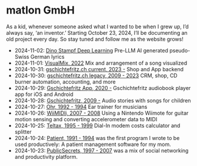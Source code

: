 # matlon GmbH


<!-- WARNING: THIS FILE WAS AUTOGENERATED! DO NOT EDIT! -->

As a kid, whenever someone asked what I wanted to be when I grew up, I’d
always say, ‘an inventor.’ Starting October 23, 2024, I’ll be
documenting an old project every day. So stay tuned and follow me as the
website grows!

- 2024-11-02: [Dino Stampf Deep
  Learning](.\10_andri.ipynb#dino-stampf-deep-learning) Pre-LLM AI
  generated pseudo-Swiss German lyrics
- 2024-11-01: [VisualMix, 2022](.\10_andri.ipynb#visualmix) Mix and
  arrangement of a song visualized
- 2024-10-31: [gschichtefritz.ch current, 2023
  -](.\10_andri.ipynb#gschichtefritz.ch-current) Shop and App backend
- 2024-10-30: [gschichtefritz.ch legacy, 2009 -
  2023](.\10_andri.ipynb#gschichtefritz.ch-legacy) CRM, shop, CD burner
  automation, accounting, and more
- 2024-10-29: [Gschichtefritz App, 2020
  -](.\10_andri.ipynb#gschichtefritz-app) Gschichtefritz audiobook
  player app for iOS and Android
- 2024-10-28: [Gschichtefritz, 2009 -](.\10_andri.ipynb#gschichtefritz)
  Audio stories with songs for children
- 2024-10-27: [Ohr, 1992 - 1994](.\10_andri.ipynb#ohr) Ear trainer for
  musicians
- 2024-10-26: [WiiMIDIi, 2007 - 2008](.\10_andri.ipynb#wiimidii) Using a
  Nintendo Wiimote for guitar motion sensing and converting
  accelerometer data to MIDI
- 2024-10-25: [Teltax, 1995 - 1999](.\10_andri.ipynb#teltax) Dial-In
  modem costs calculator and splitter
- 2024-10-24: [Patient, 1991 - 1994](.\10_andri.ipynb#patient) was the
  first program I wrote to be used productively: A patient management
  software for my mom.
- 2024-10-23: [PublicSecrets, 1997 -
  2007](.\10_andri.ipynb#publicsecrets) was a mix of social networking
  and productivity platform. <br><br><br><br>
